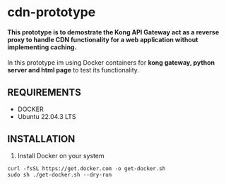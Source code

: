 # cdn-prototype
#### This prototype is to demostrate the Kong API Gateway act as a reverse proxy to handle CDN functionality for a web application without implementing caching.

In this prototype im using Docker containers for **kong gateway, python server and html page** to test its functionality.

## REQUIREMENTS
* DOCKER
* Ubuntu 22.04.3 LTS

## INSTALLATION
1. Install Docker on your system 
```console
curl -fsSL https://get.docker.com -o get-docker.sh
sudo sh ./get-docker.sh --dry-run
```


